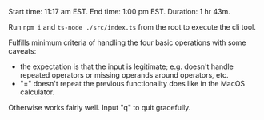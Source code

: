 Start time: 11:17 am EST.
End time: 1:00 pm EST.
Duration: 1 hr 43m.

Run `npm i` and `ts-node ./src/index.ts` from the root to execute the cli tool.

Fulfills minimum criteria of handling the four basic operations with some caveats:
- the expectation is that the input is legitimate; e.g. doesn't handle repeated operators or missing operands around operators, etc.
- "=" doesn't repeat the previous functionality does like in the MacOS calculator.

Otherwise works fairly well.
Input "q" to quit gracefully.
